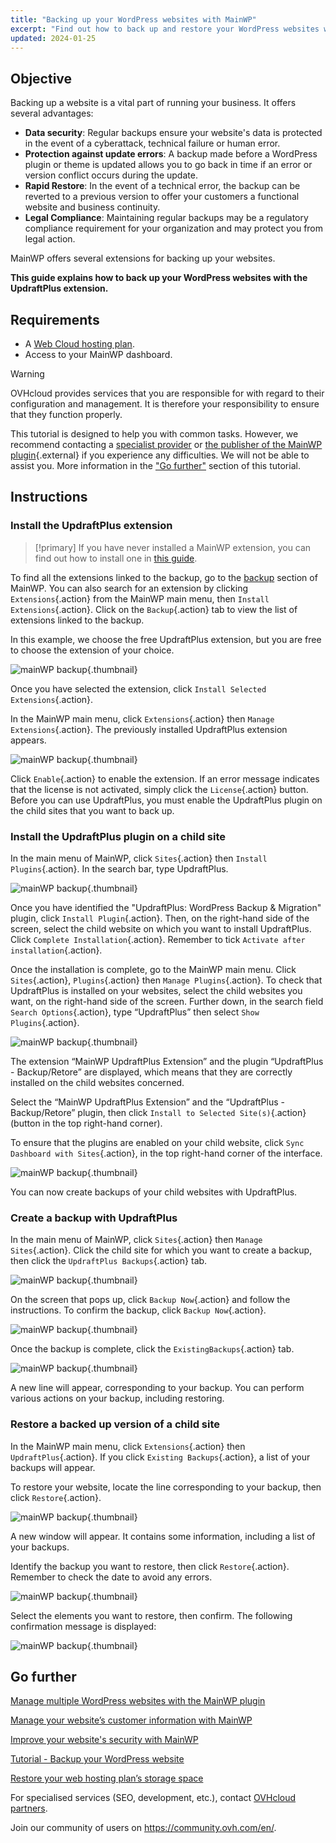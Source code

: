 ```yaml
---
title: "Backing up your WordPress websites with MainWP"
excerpt: "Find out how to back up and restore your WordPress websites with MainWP"
updated: 2024-01-25
---
```


## Objective

Backing up a website is a vital part of running your business. It offers several advantages:

- **Data security**: Regular backups ensure your website's data is protected in the event of a cyberattack, technical failure or human error.
- **Protection against update errors**: A backup made before a WordPress plugin or theme is updated allows you to go back in time if an error or version conflict occurs during the update.
- **Rapid Restore**: In the event of a technical error, the backup can be reverted to a previous version to offer your customers a functional website and business continuity.
- **Legal Compliance**: Maintaining regular backups may be a regulatory compliance requirement for your organization and may protect you from legal action.

MainWP offers several extensions for backing up your websites.

**This guide explains how to back up your WordPress websites with the UpdraftPlus extension.**

## Requirements

- A [Web Cloud hosting plan](https://www.ovhcloud.com/en-ca/web-hosting/).
- Access to your MainWP dashboard.

> [!warning]
>
> OVHcloud provides services that you are responsible for with regard to their configuration and management. It is therefore your responsibility to ensure that they function properly.
> 
> This tutorial is designed to help you with common tasks. However, we recommend contacting a [specialist provider](https://partner.ovhcloud.com/en-ca/directory/) or [the publisher of the MainWP plugin](https://mainwp.com/support/){.external} if you experience any difficulties. We will not be able to assist you. More information in the ["Go further"](#go-further) section of this tutorial.
>

## Instructions

### Install the UpdraftPlus extension

> [!primary]
> If you have never installed a MainWP extension, you can find out how to install one in [this guide](/pages/web_cloud/web_hosting/mainwp_general).
>

To find all the extensions linked to the backup, go to the [backup](https://mainwp.com/mainwp-extensions/extension-category/backup/) section of MainWP. You can also search for an extension by clicking `Extensions`{.action} from the MainWP main menu, then `Install Extensions`{.action}. Click on the `Backup`{.action} tab to view the list of extensions linked to the backup.

In this example, we choose the free UpdraftPlus extension, but you are free to choose the extension of your choice.

![mainWP backup](images/install_updraftPlus.png){.thumbnail}

Once you have selected the extension, click `Install Selected Extensions`{.action}.

In the MainWP main menu, click `Extensions`{.action} then `Manage Extensions`{.action}. The previously installed UpdraftPlus extension appears.

![mainWP backup](images/extensions_dashboard_updraftPlus.png){.thumbnail}

Click `Enable`{.action} to enable the extension. If an error message indicates that the license is not activated, simply click the `License`{.action} button. Before you can use UpdraftPlus, you must enable the UpdraftPlus plugin on the child sites that you want to back up.

### Install the UpdraftPlus plugin on a child site

In the main menu of MainWP, click `Sites`{.action} then `Install Plugins`{.action}. In the search bar, type UpdraftPlus.

![mainWP backup](images/search_updraftplus.png){.thumbnail}

Once you have identified the "UpdraftPlus: WordPress Backup & Migration" plugin, click `Install Plugin`{.action}. Then, on the right-hand side of the screen, select the child website on which you want to install UpdraftPlus. Click `Complete Installation`{.action}. Remember to tick `Activate after installation`{.action}.

Once the installation is complete, go to the MainWP main menu. Click `Sites`{.action}, `Plugins`{.action} then `Manage Plugins`{.action}. To check that UpdraftPlus is installed on your websites, select the child websites you want, on the right-hand side of the screen. Further down, in the search field `Search Options`{.action}, type “UpdraftPlus” then select `Show Plugins`{.action}.

![mainWP backup](images/show_plugins.png){.thumbnail}

The extension “MainWP UpdraftPlus Extension” and the plugin “UpdraftPlus - Backup/Retore” are displayed, which means that they are correctly installed on the child websites concerned.

Select the “MainWP UpdraftPlus Extension” and the “UpdraftPlus - Backup/Retore” plugin, then click `Install to Selected Site(s)`{.action} (button in the top right-hand corner).

To ensure that the plugins are enabled on your child website, click `Sync Dashboard with Sites`{.action}, in the top right-hand corner of the interface.

![mainWP backup](images/sync_dashboard_sites.png){.thumbnail}

You can now create backups of your child websites with UpdraftPlus.

### Create a backup with UpdraftPlus

In the main menu of MainWP, click `Sites`{.action} then `Manage Sites`{.action}. Click the child site for which you want to create a backup, then click the `UpdraftPlus Backups`{.action} tab.

![mainWP backup](images/tab_updraftPlus.png){.thumbnail}

On the screen that pops up, click `Backup Now`{.action} and follow the instructions. To confirm the backup, click `Backup Now`{.action}.

![mainWP backup](images/backup_now.png){.thumbnail}

Once the backup is complete, click the `ExistingBackups`{.action} tab.

![mainWP backup](images/existing_backup.png){.thumbnail}

A new line will appear, corresponding to your backup. You can perform various actions on your backup, including restoring.

### Restore a backed up version of a child site

In the MainWP main menu, click `Extensions`{.action} then `UpdraftPlus`{.action}. If you click `Existing Backups`{.action}, a list of your backups will appear.

To restore your website, locate the line corresponding to your backup, then click `Restore`{.action}.

![mainWP backup](images/restore_backup_line.png){.thumbnail}

A new window will appear. It contains some information, including a list of your backups.

Identify the backup you want to restore, then click `Restore`{.action}. Remember to check the date to avoid any errors.

![mainWP backup](images/restoration_message.png){.thumbnail}

Select the elements you want to restore, then confirm. The following confirmation message is displayed:

![mainWP backup](images/restoration_success.png){.thumbnail}

## Go further <a name="go-further"></a>

[Manage multiple WordPress websites with the MainWP plugin](/pages/web_cloud/web_hosting/mainwp_general)

[Manage your website’s customer information with MainWP](/pages/web_cloud/web_hosting/mainwp-client-management)

[Improve your website's security with MainWP](/pages/web_cloud/web_hosting/mainwp-security)

[Tutorial - Backup your WordPress website](/pages/web_cloud/web_hosting/how_to_backup_your_wordpress)

[Restore your web hosting plan’s storage space](/pages/web_cloud/web_hosting/ftp_save_and_backup)

For specialised services (SEO, development, etc.), contact [OVHcloud partners](https://partner.ovhcloud.com/en-ca/directory/).

Join our community of users on <https://community.ovh.com/en/>.